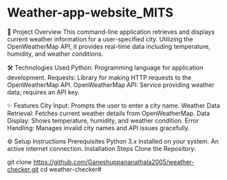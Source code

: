 # Weather-app-website_MITS

📄 Project Overview
This command-line application retrieves and displays current weather information for a user-specified city. Utilizing the OpenWeatherMap API, it provides real-time data including temperature, humidity, and weather conditions.

🛠️ Technologies Used
Python: Programming language for application development.
Requests: Library for making HTTP requests to the OpenWeatherMap API.
OpenWeatherMap API: Service providing weather data; requires an API key.

✨ Features
City Input: Prompts the user to enter a city name.
Weather Data Retrieval: Fetches current weather details from OpenWeatherMap.
Data Display: Shows temperature, humidity, and weather condition.
Error Handling: Manages invalid city names and API issues gracefully.

⚙️ Setup Instructions
Prerequisites
Python 3.x installed on your system.
An active internet connection.
Installation Steps
Clone the Repository:

git clone https://github.com/Ganeshuppananathala2005/weather-checker.git
cd weather-checker#
